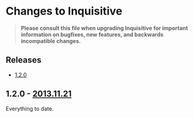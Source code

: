Changes to Inquisitive
======================

> **Please consult this file when upgrading Inquisitive for important information on bugfixes, new features, and backwards incompatible changes.**

Releases
--------

[1.2.0]: https://github.com/christhekeele/inquisitive/tree/f314eaf84f7c3d9a2d56ae684d031dd81d2f7b85

- [1.2.0](#1.2.0)

1.2.0 - [2013.11.21][1.2.0]
---------------------------

Everything to date.
